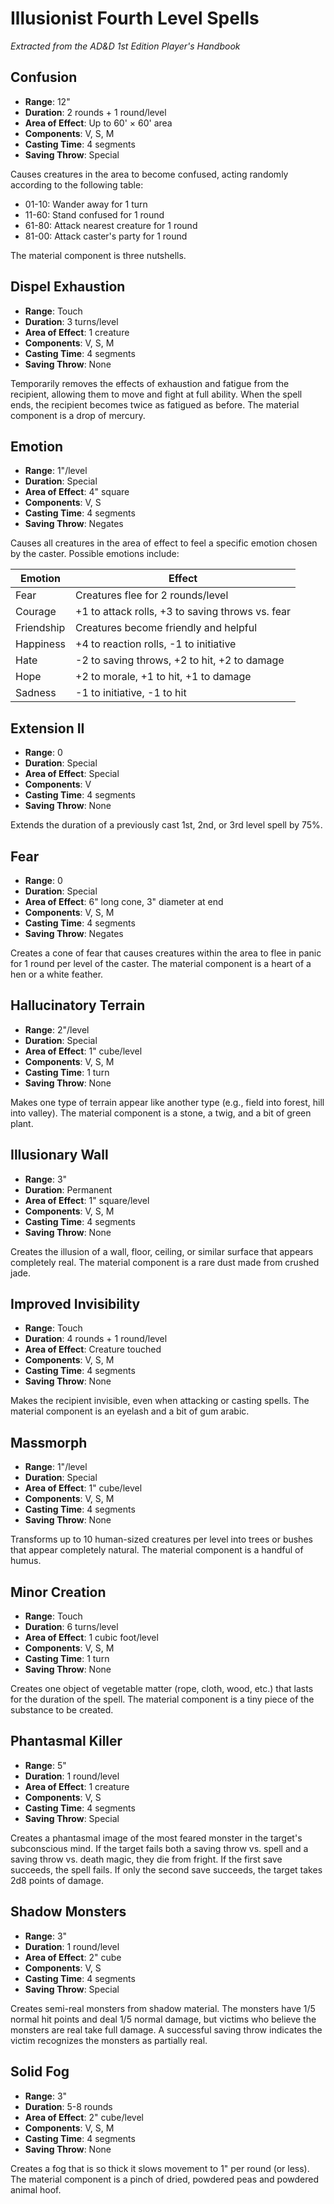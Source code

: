 # Illusionist Fourth Level Spells

*Extracted from the AD&D 1st Edition Player's Handbook*

## Confusion
- **Range**: 12"
- **Duration**: 2 rounds + 1 round/level
- **Area of Effect**: Up to 60' × 60' area
- **Components**: V, S, M
- **Casting Time**: 4 segments
- **Saving Throw**: Special

Causes creatures in the area to become confused, acting randomly according to the following table:
- 01-10: Wander away for 1 turn
- 11-60: Stand confused for 1 round
- 61-80: Attack nearest creature for 1 round
- 81-00: Attack caster's party for 1 round

The material component is three nutshells.

## Dispel Exhaustion
- **Range**: Touch
- **Duration**: 3 turns/level
- **Area of Effect**: 1 creature
- **Components**: V, S, M
- **Casting Time**: 4 segments
- **Saving Throw**: None

Temporarily removes the effects of exhaustion and fatigue from the recipient, allowing them to move and fight at full ability. When the spell ends, the recipient becomes twice as fatigued as before. The material component is a drop of mercury.

## Emotion
- **Range**: 1"/level
- **Duration**: Special
- **Area of Effect**: 4" square
- **Components**: V, S
- **Casting Time**: 4 segments
- **Saving Throw**: Negates

Causes all creatures in the area of effect to feel a specific emotion chosen by the caster. Possible emotions include:

| Emotion    | Effect                                                                |
|------------|-----------------------------------------------------------------------|
| Fear       | Creatures flee for 2 rounds/level                                     |
| Courage    | +1 to attack rolls, +3 to saving throws vs. fear                      |
| Friendship | Creatures become friendly and helpful                                 |
| Happiness  | +4 to reaction rolls, -1 to initiative                                |
| Hate       | -2 to saving throws, +2 to hit, +2 to damage                          |
| Hope       | +2 to morale, +1 to hit, +1 to damage                                 |
| Sadness    | -1 to initiative, -1 to hit                                           |

## Extension II
- **Range**: 0
- **Duration**: Special
- **Area of Effect**: Special
- **Components**: V
- **Casting Time**: 4 segments
- **Saving Throw**: None

Extends the duration of a previously cast 1st, 2nd, or 3rd level spell by 75%.

## Fear
- **Range**: 0
- **Duration**: Special
- **Area of Effect**: 6" long cone, 3" diameter at end
- **Components**: V, S, M
- **Casting Time**: 4 segments
- **Saving Throw**: Negates

Creates a cone of fear that causes creatures within the area to flee in panic for 1 round per level of the caster. The material component is a heart of a hen or a white feather.

## Hallucinatory Terrain
- **Range**: 2"/level
- **Duration**: Special
- **Area of Effect**: 1" cube/level
- **Components**: V, S, M
- **Casting Time**: 1 turn
- **Saving Throw**: None

Makes one type of terrain appear like another type (e.g., field into forest, hill into valley). The material component is a stone, a twig, and a bit of green plant.

## Illusionary Wall
- **Range**: 3"
- **Duration**: Permanent
- **Area of Effect**: 1" square/level
- **Components**: V, S, M
- **Casting Time**: 4 segments
- **Saving Throw**: None

Creates the illusion of a wall, floor, ceiling, or similar surface that appears completely real. The material component is a rare dust made from crushed jade.

## Improved Invisibility
- **Range**: Touch
- **Duration**: 4 rounds + 1 round/level
- **Area of Effect**: Creature touched
- **Components**: V, S, M
- **Casting Time**: 4 segments
- **Saving Throw**: None

Makes the recipient invisible, even when attacking or casting spells. The material component is an eyelash and a bit of gum arabic.

## Massmorph
- **Range**: 1"/level
- **Duration**: Special
- **Area of Effect**: 1" cube/level
- **Components**: V, S, M
- **Casting Time**: 4 segments
- **Saving Throw**: None

Transforms up to 10 human-sized creatures per level into trees or bushes that appear completely natural. The material component is a handful of humus.

## Minor Creation
- **Range**: Touch
- **Duration**: 6 turns/level
- **Area of Effect**: 1 cubic foot/level
- **Components**: V, S, M
- **Casting Time**: 1 turn
- **Saving Throw**: None

Creates one object of vegetable matter (rope, cloth, wood, etc.) that lasts for the duration of the spell. The material component is a tiny piece of the substance to be created.

## Phantasmal Killer
- **Range**: 5"
- **Duration**: 1 round/level
- **Area of Effect**: 1 creature
- **Components**: V, S
- **Casting Time**: 4 segments
- **Saving Throw**: Special

Creates a phantasmal image of the most feared monster in the target's subconscious mind. If the target fails both a saving throw vs. spell and a saving throw vs. death magic, they die from fright. If the first save succeeds, the spell fails. If only the second save succeeds, the target takes 2d8 points of damage.

## Shadow Monsters
- **Range**: 3"
- **Duration**: 1 round/level
- **Area of Effect**: 2" cube
- **Components**: V, S
- **Casting Time**: 4 segments
- **Saving Throw**: Special

Creates semi-real monsters from shadow material. The monsters have 1/5 normal hit points and deal 1/5 normal damage, but victims who believe the monsters are real take full damage. A successful saving throw indicates the victim recognizes the monsters as partially real.

## Solid Fog
- **Range**: 3"
- **Duration**: 5-8 rounds
- **Area of Effect**: 2" cube/level
- **Components**: V, S, M
- **Casting Time**: 4 segments
- **Saving Throw**: None

Creates a fog that is so thick it slows movement to 1" per round (or less). The material component is a pinch of dried, powdered peas and powdered animal hoof.
